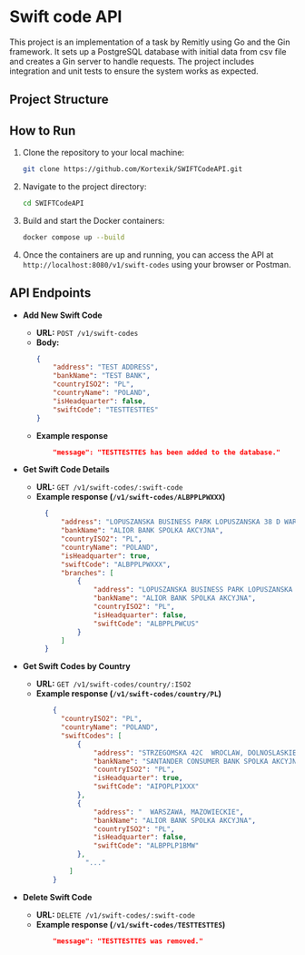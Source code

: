 # Swift code API

This project is an implementation of a task by Remitly using Go and the Gin framework. It sets up a PostgreSQL database with initial data from csv file and creates a Gin server to handle requests. The project includes integration and unit tests to ensure the system works as expected.

## Project Structure

## How to Run

1. Clone the repository to your local machine:
    ```sh
    git clone https://github.com/Kortexik/SWIFTCodeAPI.git
    ```
2. Navigate to the project directory:
    ```sh
    cd SWIFTCodeAPI
    ```
3. Build and start the Docker containers:
    ```sh
    docker compose up --build
    ```
4. Once the containers are up and running, you can access the API at `http://localhost:8080/v1/swift-codes` using your browser or Postman.

## API Endpoints

- **Add New Swift Code**
    - **URL:** `POST /v1/swift-codes`
    - **Body:**
        ```json
        {
            "address": "TEST ADDRESS",
            "bankName": "TEST BANK",
            "countryISO2": "PL",
            "countryName": "POLAND",
            "isHeadquarter": false,
            "swiftCode": "TESTTESTTES"
        }
        ```
    - **Example response**
        ```json
            "message": "TESTTESTTES has been added to the database."
        ```

- **Get Swift Code Details**
    - **URL:** `GET /v1/swift-codes/:swift-code`
    - **Example response (`/v1/swift-codes/ALBPPLPWXXX`)**
      ```json
        {
            "address": "LOPUSZANSKA BUSINESS PARK LOPUSZANSKA 38 D WARSZAWA, MAZOWIECKIE, 02-232",
            "bankName": "ALIOR BANK SPOLKA AKCYJNA",
            "countryISO2": "PL",
            "countryName": "POLAND",
            "isHeadquarter": true,
            "swiftCode": "ALBPPLPWXXX",
            "branches": [
                {
                    "address": "LOPUSZANSKA BUSINESS PARK LOPUSZANSKA 38 D WARSZAWA, MAZOWIECKIE, 02-232",
                    "bankName": "ALIOR BANK SPOLKA AKCYJNA",
                    "countryISO2": "PL",
                    "isHeadquarter": false,
                    "swiftCode": "ALBPPLPWCUS"
                }
            ]
        }
      ```

- **Get Swift Codes by Country**
    - **URL:** `GET /v1/swift-codes/country/:ISO2`
    - **Example response (`/v1/swift-codes/country/PL`)**
      ```json
          {
            "countryISO2": "PL",
            "countryName": "POLAND",
            "swiftCodes": [
                {
                    "address": "STRZEGOMSKA 42C  WROCLAW, DOLNOSLASKIE, 53-611",
                    "bankName": "SANTANDER CONSUMER BANK SPOLKA AKCYJNA",
                    "countryISO2": "PL",
                    "isHeadquarter": true,
                    "swiftCode": "AIPOPLP1XXX"
                },
                {
                    "address": "  WARSZAWA, MAZOWIECKIE",
                    "bankName": "ALIOR BANK SPOLKA AKCYJNA",
                    "countryISO2": "PL",
                    "isHeadquarter": false,
                    "swiftCode": "ALBPPLP1BMW"
                },
                  "..."
              ]
          }
      ```

- **Delete Swift Code**
    - **URL:** `DELETE /v1/swift-codes/:swift-code`
    - **Example response (`/v1/swift-codes/TESTTESTTES`)**
      ```json
          "message": "TESTTESTTES was removed."
      ```
      
